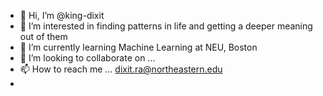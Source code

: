 - 👋 Hi, I’m @king-dixit
- 👀 I’m interested in finding patterns in life and getting a deeper meaning out of them
- 🌱 I’m currently learning Machine Learning at NEU, Boston
- 💞️ I’m looking to collaborate on ...
- 📫 How to reach me ... dixit.ra@northeastern.edu
-

<!---
king-dixit/king-dixit is a ✨ special ✨ repository because its `README.md` (this file) appears on your GitHub profile.
You can click the Preview link to take a look at your changes.
--->
